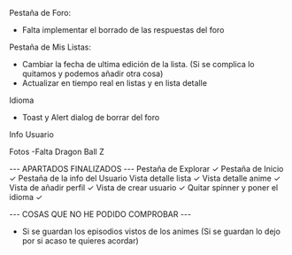 Pestaña de Foro:
- Falta implementar el borrado de las respuestas del foro

Pestaña de Mis Listas: 
- Cambiar la fecha de ultima edición de la lista. (Si se complica lo quitamos y podemos añadir otra cosa)
- Actualizar en tiempo real en listas y en lista detalle

Idioma
- Toast y Alert dialog de borrar del foro

Info Usuario


Fotos
-Falta Dragon Ball Z

--- APARTADOS FINALIZADOS ---
Pestaña de Explorar ✓
Pestaña de Inicio ✓
Pestaña de la info del Usuario 
Vista detalle lista ✓
Vista detalle anime ✓
Vista de añadir perfil ✓
Vista de crear usuario ✓ 
Quitar spinner y poner el idioma ✓

--- COSAS QUE NO HE PODIDO COMPROBAR --- 
- Si se guardan los episodios vistos de los animes (Si se guardan lo dejo por si acaso te quieres acordar)
